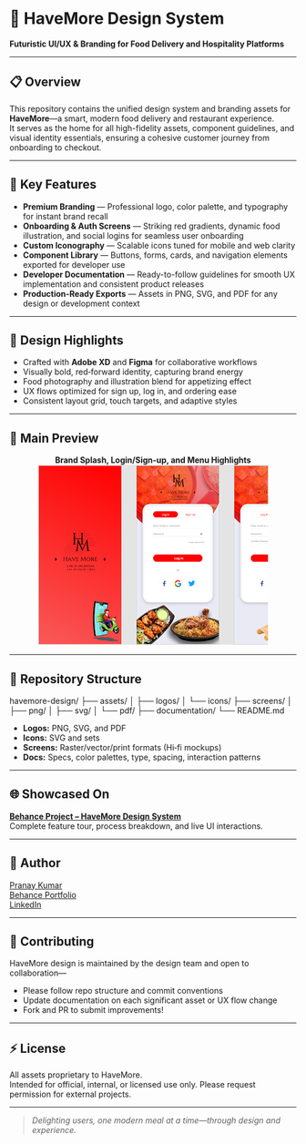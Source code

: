 # 🍲 HaveMore Design System

**Futuristic UI/UX & Branding for Food Delivery and Hospitality Platforms**

---

## 📋 Overview

This repository contains the unified design system and branding assets for **HaveMore**—a smart, modern food delivery and restaurant experience.  
It serves as the home for all high-fidelity assets, component guidelines, and visual identity essentials, ensuring a cohesive customer journey from onboarding to checkout.

---

## 🚀 Key Features

- **Premium Branding** — Professional logo, color palette, and typography for instant brand recall
- **Onboarding & Auth Screens** — Striking red gradients, dynamic food illustration, and social logins for seamless user onboarding
- **Custom Iconography** — Scalable icons tuned for mobile and web clarity
- **Component Library** — Buttons, forms, cards, and navigation elements exported for developer use
- **Developer Documentation** — Ready-to-follow guidelines for smooth UX implementation and consistent product releases
- **Production‑Ready Exports** — Assets in PNG, SVG, and PDF for any design or development context

---

## 🎨 Design Highlights

- Crafted with **Adobe XD** and **Figma** for collaborative workflows
- Visually bold, red‑forward identity, capturing brand energy
- Food photography and illustration blend for appetizing effect
- UX flows optimized for sign up, log in, and ordering ease
- Consistent layout grid, touch targets, and adaptive styles

---

## 📸 Main Preview

<div align="center">

**Brand Splash, Login/Sign-up, and Menu Highlights**  
![HaveMore Food Delivery Screens](havemore.png)

</div>

---

## 📁 Repository Structure

havemore-design/
├── assets/
│ ├── logos/
│ └── icons/
├── screens/
│ ├── png/
│ ├── svg/
│ └── pdf/
├── documentation/
└── README.md


- **Logos:** PNG, SVG, and PDF
- **Icons:** SVG and sets
- **Screens:** Raster/vector/print formats (Hi‑fi mockups)
- **Docs:** Specs, color palettes, type, spacing, interaction patterns

---

## 🌐 Showcased On

**[Behance Project – HaveMore Design System](https://www.behance.net/pranaykumar23)**  
Complete feature tour, process breakdown, and live UI interactions.

---

## 👤 Author

[Pranay Kumar](https://github.com/mudigondapranay)  
[Behance Portfolio](https://www.behance.net/pranaykumar23)  
[LinkedIn](https://www.linkedin.com/in/mudigondapranay/)

---

## 🤝 Contributing

HaveMore design is maintained by the design team and open to collaboration—  
- Please follow repo structure and commit conventions
- Update documentation on each significant asset or UX flow change
- Fork and PR to submit improvements!

---

## ⚡ License

All assets proprietary to HaveMore.  
Intended for official, internal, or licensed use only. Please request permission for external projects.

---

> _Delighting users, one modern meal at a time—through design and experience._




